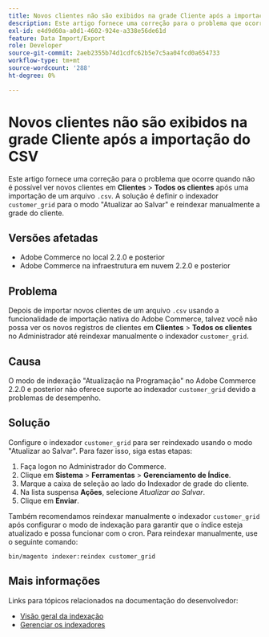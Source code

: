 ```yaml
---
title: Novos clientes não são exibidos na grade Cliente após a importação do CSV
description: Este artigo fornece uma correção para o problema que ocorre quando não é possível ver novos clientes em **Customers** &gt; **All customers** após uma importação de um arquivo &grave;.csv&grave;. A solução é definir o indexador &grave;customer_grid&grave; para o modo "Atualizar ao salvar" e reindexar manualmente a grade do cliente.
exl-id: e4d9d60a-a0d1-4602-924e-a338e56de61d
feature: Data Import/Export
role: Developer
source-git-commit: 2aeb2355b74d1cdfc62b5e7c5aa04fcd0a654733
workflow-type: tm+mt
source-wordcount: '288'
ht-degree: 0%

---
```


# Novos clientes não são exibidos na grade Cliente após a importação do CSV

Este artigo fornece uma correção para o problema que ocorre quando não é possível ver novos clientes em **Clientes** > **Todos os clientes** após uma importação de um arquivo `.csv`. A solução é definir o indexador `customer_grid` para o modo &quot;Atualizar ao Salvar&quot; e reindexar manualmente a grade do cliente.

## Versões afetadas

* Adobe Commerce no local 2.2.0 e posterior
* Adobe Commerce na infraestrutura em nuvem 2.2.0 e posterior

## Problema

Depois de importar novos clientes de um arquivo `.csv` usando a funcionalidade de importação nativa do Adobe Commerce, talvez você não possa ver os novos registros de clientes em **Clientes** > **Todos os clientes** no Administrador até reindexar manualmente o indexador `customer_grid`.

## Causa

O modo de indexação &quot;Atualização na Programação&quot; no Adobe Commerce 2.2.0 e posterior não oferece suporte ao indexador `customer_grid` devido a problemas de desempenho.

## Solução

Configure o indexador `customer_grid` para ser reindexado usando o modo &quot;Atualizar ao Salvar&quot;. Para fazer isso, siga estas etapas:

1. Faça logon no Administrador do Commerce.
1. Clique em **Sistema** > **Ferramentas** > **Gerenciamento de Índice**.
1. Marque a caixa de seleção ao lado do Indexador de grade do cliente.
1. Na lista suspensa **Ações**, selecione *Atualizar ao Salvar*.
1. Clique em **Enviar**.

Também recomendamos reindexar manualmente o indexador `customer_grid` após configurar o modo de indexação para garantir que o índice esteja atualizado e possa funcionar com o cron. Para reindexar manualmente, use o seguinte comando:

`bin/magento indexer:reindex customer_grid`

## Mais informações

Links para tópicos relacionados na documentação do desenvolvedor:

* [Visão geral da indexação](https://developer.adobe.com/commerce/php/development/components/indexing/)
* [Gerenciar os indexadores](https://experienceleague.adobe.com/en/docs/commerce-operations/configuration-guide/cli/manage-indexers)
